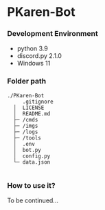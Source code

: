 # PKaren-Bot

### Development Environment
- python 3.9
- discord.py 2.1.0
- Windows 11

### Folder path
```
./PKaren-Bot
     .gitignore
  │  LICENSE
  │  README.md
  ├─ /cmds
  ├─ /imgs
  ├─ /logs
  ├─ /tools
  │  .env
  │  bot.py
  │  config.py
  └─ data.json
    
```

### How to use it?
To be continued...
